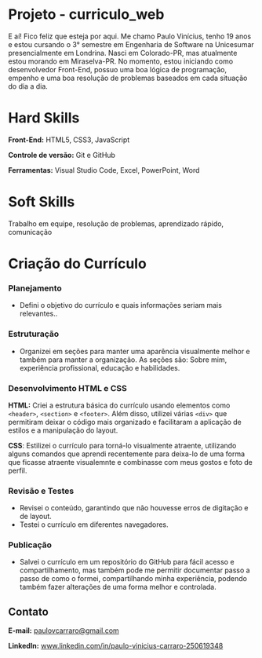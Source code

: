 # Projeto - curriculo_web

E aí! Fico feliz que esteja por aqui. Me chamo Paulo Vinícius, tenho 19 anos e estou cursando o 3° semestre em Engenharia de Software na Unicesumar presencialmente em Londrina. Nasci em Colorado-PR, mas atualmente estou morando em Miraselva-PR. No momento, estou iniciando como desenvolvedor Front-End, possuo uma boa lógica de programação, empenho e uma boa resolução de problemas baseados em cada situação do dia a dia.

# Hard Skills 
**Front-End:** HTML5, CSS3, JavaScript

**Controle de versão:** Git e GitHub

**Ferramentas:** Visual Studio Code, Excel, PowerPoint, Word

# Soft Skills 
 Trabalho em equipe, resolução de problemas, aprendizado rápido, comunicação 

# Criação do Currículo

### Planejamento
- Defini o objetivo do currículo e quais informações seriam mais relevantes..

### Estruturação
- Organizei em seções para manter uma aparência visualmente melhor e também para manter a organização. As seções são: Sobre mim, experiência profissional, educação e habilidades.

### Desenvolvimento HTML e CSS
**HTML:** Criei a estrutura básica do currículo usando elementos como `<header>`, `<section>` e `<footer>`. Além disso, utilizei várias  `<div>` que permitiram deixar o código mais organizado e  facilitaram a aplicação de estilos e a manipulação do layout.

**CSS**: Estilizei o currículo para torná-lo visualmente atraente, utilizando alguns comandos que aprendi recentemente para deixa-lo de uma  forma que ficasse atraente visualemnte e combinasse com meus gostos e foto de perfil.

### Revisão e Testes
- Revisei o conteúdo, garantindo que não houvesse erros de digitação e de layout.
- Testei o currículo em diferentes navegadores.

### Publicação
- Salvei o currículo em um repositório do GitHub para fácil acesso e compartilhamento, mas também pode me permitir documentar passo a passo de como  o formei, compartilhando minha experiência, podendo também fazer alterações de uma forma melhor e controlada.

## Contato

**E-mail:** paulovcarraro@gmail.com

**LinkedIn:** www.linkedin.com/in/paulo-vinicius-carraro-250619348